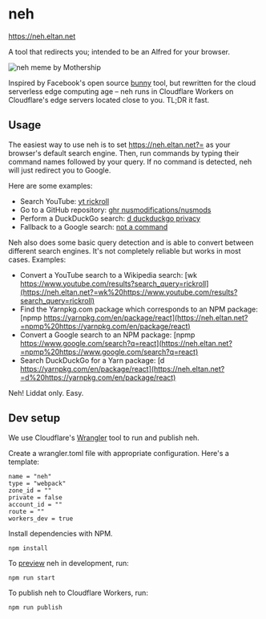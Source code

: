# neh

<https://neh.eltan.net>

A tool that redirects you; intended to be an Alfred for your browser.

![neh meme by Mothership](https://mothership.sg/wp-content/uploads/2015/08/Neh.jpg)

Inspired by Facebook's open source [bunny](http://www.bunny1.org) tool, but
rewritten for the cloud serverless edge computing age – neh runs in Cloudflare
Workers on Cloudflare's edge servers located close to you. TL;DR it fast.

## Usage

The easiest way to use neh is to set <https://neh.eltan.net?=> as your
browser's default search engine. Then, run commands by typing their command
names followed by your query. If no command is detected, neh will just redirect
you to Google.

Here are some examples:

* Search YouTube: [yt rickroll](https://neh.eltan.net?=yt%20rickroll)
* Go to a GitHub repository: [ghr nusmodifications/nusmods](https://neh.eltan.net?=ghr%20nusmodifications/nusmods)
* Perform a DuckDuckGo search: [d duckduckgo privacy](https://neh.eltan.net?=d%20duckduckgo%20privacy)
* Fallback to a Google search: [not a command](https://neh.eltan.net?=not%20a%20command)

Neh also does some basic query detection and is able to convert between
different search engines. It's not completely reliable but works in most cases.
Examples:

* Convert a YouTube search to a Wikipedia search: [wk https://www.youtube.com/results?search_query=rickroll](https://neh.eltan.net?=wk%20https://www.youtube.com/results?search_query=rickroll)
* Find the Yarnpkg.com package which corresponds to an NPM package: [npmp https://yarnpkg.com/en/package/react](https://neh.eltan.net?=npmp%20https://yarnpkg.com/en/package/react)
* Convert a Google search to an NPM package: [npmp https://www.google.com/search?q=react](https://neh.eltan.net?=npmp%20https://www.google.com/search?q=react)
* Search DuckDuckGo for a Yarn package: [d https://yarnpkg.com/en/package/react](https://neh.eltan.net?=d%20https://yarnpkg.com/en/package/react)

Neh! Liddat only. Easy.

## Dev setup

We use Cloudflare's [Wrangler](https://github.com/cloudflare/wrangler) tool to
run and publish neh.

Create a wrangler.toml file with appropriate configuration. Here's a template:

```
name = "neh"
type = "webpack"
zone_id = ""
private = false
account_id = ""
route = ""
workers_dev = true
```

Install dependencies with NPM.

```
npm install
```

To
[preview](https://developers.cloudflare.com/workers/quickstart/#preview-your-project)
neh in development, run:

```
npm run start
```

To publish neh to Cloudflare Workers, run:

```
npm run publish
```
